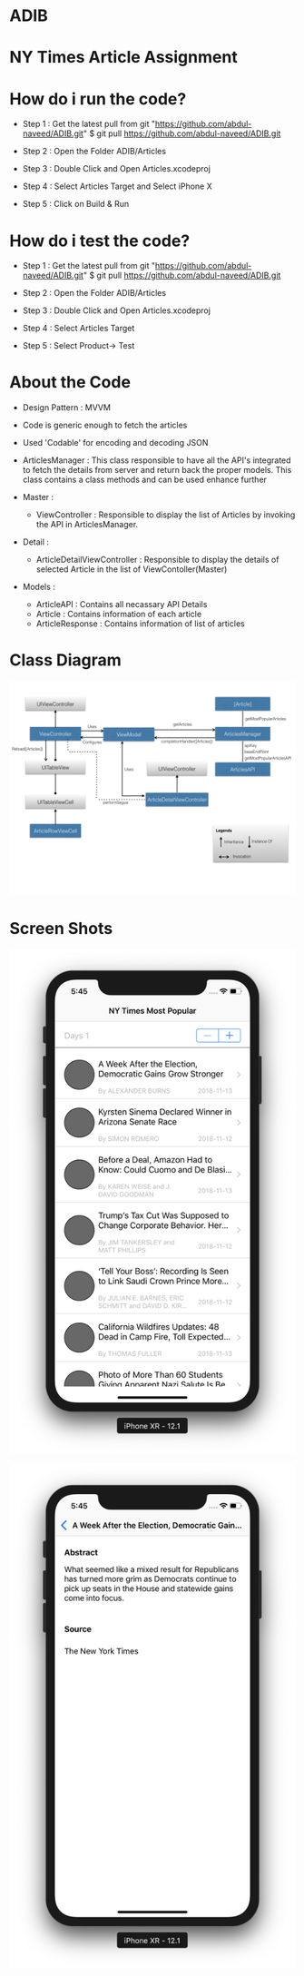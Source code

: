 # ADIB
# NY Times Article Assignment

# How do i run the code?
 * Step 1 : Get the latest pull from git "https://github.com/abdul-naveed/ADIB.git"
         $ git pull https://github.com/abdul-naveed/ADIB.git
         
 * Step 2 : Open the Folder ADIB/Articles
 * Step 3 : Double Click and Open Articles.xcodeproj
 * Step 4 : Select Articles Target and Select iPhone X
 * Step 5 : Click on Build & Run 


# How do i test the code?
 * Step 1 : Get the latest pull from git "https://github.com/abdul-naveed/ADIB.git"
         $ git pull https://github.com/abdul-naveed/ADIB.git
         
 * Step 2 : Open the Folder ADIB/Articles
 * Step 3 : Double Click and Open Articles.xcodeproj
 * Step 4 : Select Articles Target
 * Step 5 : Select Product-> Test


# About the Code

 * Design Pattern : MVVM
 * Code is generic enough to fetch the articles
 * Used 'Codable' for encoding and decoding JSON
 * ArticlesManager :
     This class responsible to have all the API's integrated to fetch the details 
     from server and return back the proper models. This class contains a class methods and can be used enhance further
 * Master :
      * ViewController : Responsible to display the list of Articles by invoking the API in ArticlesManager.
 * Detail :
      * ArticleDetailViewController : Responsible to display the details of selected Article in 
                                      the list of ViewContoller(Master)

 * Models : 
      * ArticleAPI      : Contains all necassary API Details
      * Article         : Contains information of each article
      * ArticleResponse : Contains information of list of articles
      
      
# Class Diagram

![alt text](https://github.com/abdul-naveed/ADIB/blob/master/Class_Diagram.jpeg)

# Screen Shots

![alt text](https://github.com/abdul-naveed/ADIB/blob/master/UI-1.png)

![alt text](https://github.com/abdul-naveed/ADIB/blob/master/UI-2.png)
